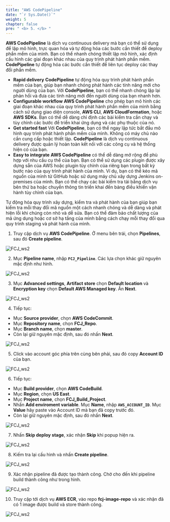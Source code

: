 ```yaml
---
title: "AWS CodePipeline"
date: "`r Sys.Date()`"
weight: 5
chapter: false
pre: " <b> 5. </b> "
---
```


**AWS CodePipeline** là dịch vụ continuous delivery mà bạn có thể sử dụng để lập mô hình, trực quan hóa và tự động hóa các bước cần thiết để deploy phần mềm của mình. Bạn có thể nhanh chóng thiết lập mô hình, xác định cấu hình các giai đoạn khác nhau của quy trình phát hành phần mềm. **CodePipeline** tự động hóa các bước cần thiết để liên tục deploy các thay đổi phần mềm.

- **Rapid delivery** **CodePipeline** tự động hóa quy trình phát hành phần mềm của bạn, giúp bạn nhanh chóng phát hành các tính năng mới cho người dùng của bạn. Với **CodePipeline**, bạn có thể nhanh chóng lặp lại phản hồi và đưa các tính năng mới đến người dùng của bạn nhanh hơn.
- **Configurable workflow** **AWS CodePipeline** cho phép bạn mô hình các giai đoạn khác nhau của quy trình phát hành phần mềm của mình bằng cách sử dụng giao diện console, **AWS CLI**, **AWS CloudFormation**, hoặc **AWS SDKs**. Bạn có thể dễ dàng chỉ định các bài kiểm tra cần chạy và tùy chỉnh các bước để triển khai ứng dụng và các phụ thuộc của nó.
- **Get started fast** Với **CodePipeline**, bạn có thể ngay lập tức bắt đầu mô hình quy trình phát hành phần mềm của mình. Không có máy chủ nào cần cung cấp hoặc thiết lập. **CodePipeline** là dịch vụ continuous delivery được quản lý hoàn toàn kết nối với các công cụ và hệ thống hiện có của bạn.
- **Easy to integrate** **AWS CodePipeline** có thể dễ dàng mở rộng để phù hợp với nhu cầu cụ thể của bạn. Bạn có thể sử dụng các plugin được xây dựng sẵn của AWS hoặc plugin tùy chỉnh của riêng bạn trong bất kỳ bước nào của quy trình phát hành của mình. Ví dụ, bạn có thể kéo mã nguồn của mình từ GitHub hoặc sử dụng máy chủ xây dựng Jenkins on-premises của mình. Bạn có thể chạy các bài kiểm tra tải bằng dịch vụ bên thứ ba hoặc chuyển thông tin triển khai đến bảng điều khiển vận hành tùy chỉnh của bạn.

Tự động hóa quy trình xây dựng, kiểm tra và phát hành của bạn giúp bạn kiểm tra mỗi thay đổi mã nguồn một cách nhanh chóng và dễ dàng và phát hiện lỗi khi chúng còn nhỏ và dễ sửa. Bạn có thể đảm bảo chất lượng của mã ứng dụng hoặc cơ sở hạ tầng của mình bằng cách chạy mỗi thay đổi qua quy trình staging và phát hành của mình.

1. Truy cập dịch vụ **AWS CodePipeline**. Ở menu bên trái, chọn **Pipelines**, sau đó **Create pipeline**.

![FCJ_ws2](/images/5.codepipeline/1.png)

2. Mục **Pipeline name**, nhập **`FCJ_Pipeline`**. Các lựa chọn khác giữ nguyên mặc định như hình.

![FCJ_ws2](/images/5.codepipeline/2.png)

3. Mục **Advanced settings**, **Artifact store** chọn **Default location** và **Encryption key** chọn **Default AWS Managed key**. Ấn **Next**.

![FCJ_ws2](/images/5.codepipeline/3.png)

4. Tiếp tục:

- Mục **Source provider**, chọn **AWS CodeCommit**.
- Mục **Repository name**, chọn **FCJ_Repo**.
- Mục **Branch name**, chọn **master**.
- Còn lại giữ nguyên mặc định, sau đó nhấn **Next**.

![FCJ_ws2](/images/5.codepipeline/4.png)

5. Click vào account góc phía trên cùng bên phải, sau đó copy **Account ID** của bạn.

![FCJ_ws2](/images/5.codepipeline/5.png)

6. Tiếp tục:

- Mục **Build provider**, chọn **AWS CodeBuild**.
- Mục **Region**, chọn **US East**.
- Mục **Project name**, chọn **FCJ_Build_Project**.
- Nhấn **Add enviroment variable**. Mục **Name**, nhập **`AWS_ACCOUNT_ID`**. Mục **Value** hãy paste vào Account ID mà bạn đã copy trước đó.
- Còn lại giữ nguyên mặc định, sau đó nhấn **Next**.

![FCJ_ws2](/images/5.codepipeline/6.png)

7. Nhấn **Skip deploy stage**, xác nhận **Skip** khi popup hiện ra.

![FCJ_ws2](/images/5.codepipeline/7.png)

8. Kiếm tra lại cấu hình và nhấn **Create pipeline**.

![FCJ_ws2](/images/5.codepipeline/8.png)

9. Xác nhận pipeline đã được tạo thành công. Chờ cho đến khi pipeline build thành công như trong hình.

![FCJ_ws2](/images/5.codepipeline/9.png)

10. Truy cập tới dịch vụ **AWS ECR**, vào repo **fcj-image-repo** và xác nhận đã có 1 image được build và store thành công.

![FCJ_ws2](/images/5.codepipeline/10.png)
